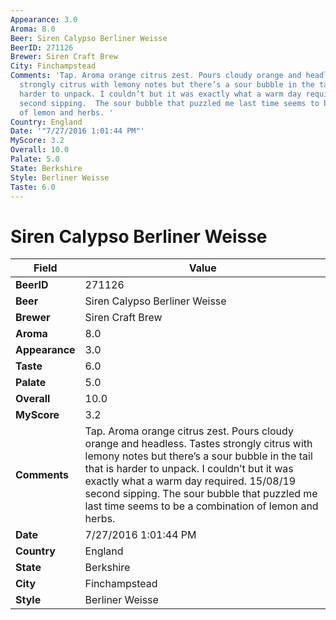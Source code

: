 ```yaml
---
Appearance: 3.0
Aroma: 8.0
Beer: Siren Calypso Berliner Weisse
BeerID: 271126
Brewer: Siren Craft Brew
City: Finchampstead
Comments: 'Tap. Aroma orange citrus zest. Pours cloudy orange and headless. Tastes
  strongly citrus with lemony notes but there’s a sour bubble in the tail that is
  harder to unpack. I couldn’t but it was exactly what a warm day required. 15/08/19
  second sipping.  The sour bubble that puzzled me last time seems to be a combination
  of lemon and herbs. '
Country: England
Date: '"7/27/2016 1:01:44 PM"'
MyScore: 3.2
Overall: 10.0
Palate: 5.0
State: Berkshire
Style: Berliner Weisse
Taste: 6.0
---
```


# Siren Calypso Berliner Weisse

| Field         | Value |
|---------------|-------|
| **BeerID** | 271126 |
| **Beer** | Siren Calypso Berliner Weisse |
| **Brewer** | Siren Craft Brew |
| **Aroma** | 8.0 |
| **Appearance** | 3.0 |
| **Taste** | 6.0 |
| **Palate** | 5.0 |
| **Overall** | 10.0 |
| **MyScore** | 3.2 |
| **Comments** | Tap. Aroma orange citrus zest. Pours cloudy orange and headless. Tastes strongly citrus with lemony notes but there’s a sour bubble in the tail that is harder to unpack. I couldn’t but it was exactly what a warm day required. 15/08/19 second sipping.  The sour bubble that puzzled me last time seems to be a combination of lemon and herbs.  |
| **Date** | 7/27/2016 1:01:44 PM |
| **Country** | England |
| **State** | Berkshire |
| **City** | Finchampstead |
| **Style** | Berliner Weisse |
